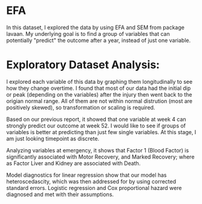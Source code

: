 # EFA

In this dataset, I explored the data by using EFA and SEM from package lavaan. My underlying goal is to find a group of variables that can potentially "predict" the outcome after a year, instead of just one variable. 

# Exploratory Dataset Analysis: 

I explored each variable of this data by graphing them longitudinally to see how they change overtime. I found that most of our data had the initial dip or peak (depending on the variables) after the injury then went back to the origian normal range. All of them are not within normal distrution (most are positively skewed), so transformation or scaling is required. 

Based on our previous report, it showed that one variable at week 4 can strongly predict our outcome at week 52. I would like to see if groups of variables is better at predicting than just few single variables. At this stage, I am just looking timepoint as discrete. 

Analyzing variables at emergency, it shows that Factor 1 (Blood Factor) is significantly associated with Motor Recovery, and Marked Recovery; where as Factor Liver and Kidney are associated with Death. 

Model diagnostics for linear regression show that our model has heteroscedascity, which was then addressed for by using corrected standard errors. Logistic regression and Cox proportional hazard were diagnosed and met with their assumptions. 